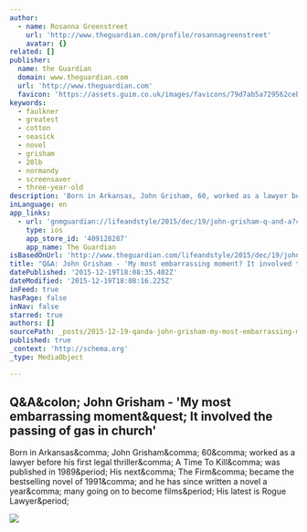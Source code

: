 ```yaml
---
author:
  - name: Rosanna Greenstreet
    url: 'http://www.theguardian.com/profile/rosannagreenstreet'
    avatar: {}
related: []
publisher:
  name: the Guardian
  domain: www.theguardian.com
  url: 'http://www.theguardian.com'
  favicon: 'https://assets.guim.co.uk/images/favicons/79d7ab5a729562cebca9c6a13c324f0e/32x32.ico'
keywords:
  - faulkner
  - greatest
  - cotton
  - seasick
  - novel
  - grisham
  - 20lb
  - normandy
  - screensaver
  - three-year-old
description: 'Born in Arkansas, John Grisham, 60, worked as a lawyer before his first legal thriller, A Time To Kill, was published in 1989. His next, The Firm, became the bestselling novel of 1991, and he has since written a novel a year, many going on to become films. His latest is Rogue Lawyer.'
inLanguage: en
app_links:
  - url: 'gnmguardian://lifeandstyle/2015/dec/19/john-grisham-q-and-a?contenttype=Article&source=applinks'
    type: ios
    app_store_id: '409128287'
    app_name: The Guardian
isBasedOnUrl: 'http://www.theguardian.com/lifeandstyle/2015/dec/19/john-grisham-q-and-a'
title: "Q&A: John Grisham - 'My most embarrassing moment? It involved the passing of gas in church'"
datePublished: '2015-12-19T18:08:35.402Z'
dateModified: '2015-12-19T18:08:16.225Z'
inFeed: true
hasPage: false
inNav: false
starred: true
authors: []
sourcePath: _posts/2015-12-19-qanda-john-grisham-my-most-embarrassing-moment-it-involve.md
published: true
_context: 'http://schema.org'
_type: MediaObject

---
```

<article style=""><h1>Q&amp;A&amp;colon; John Grisham - 'My most embarrassing moment&amp;quest; It involved the passing of gas in church'</h1><p>Born in Arkansas&amp;comma; John Grisham&amp;comma; 60&amp;comma; worked as a lawyer before his first legal thriller&amp;comma; A Time To Kill&amp;comma; was published in 1989&amp;period; His next&amp;comma; The Firm&amp;comma; became the bestselling novel of 1991&amp;comma; and he has since written a novel a year&amp;comma; many going on to become films&amp;period; His latest is Rogue Lawyer&amp;period;</p><img src="https://i.guim.co.uk/img/media/39b0b98f2d2b7085f77191e4025b9fcf67a8d74c/907_505_2393_1435/master/2393.jpg?w=1200&amp;q=85&amp;auto=format&amp;sharp=10&amp;s=98cc6e918071d323b66cc282ca231955" /></article>